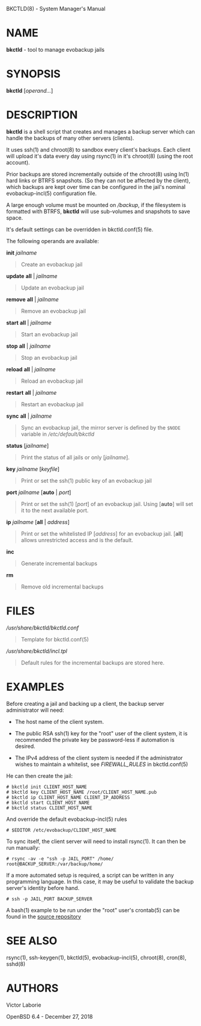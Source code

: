 BKCTLD(8) - System Manager's Manual

# NAME

**bkctld** - tool to manage evobackup jails

# SYNOPSIS

**bkctld**
\[*operand...*]

# DESCRIPTION

**bkctld**
is a shell script that creates and manages a backup server
which can handle the backups of many other servers (clients).

It uses
ssh(1)
and
chroot(8)
to sandbox every client's backups.
Each client will upload it's data every day
using
rsync(1)
in it's
chroot(8)
(using the root account).

Prior backups are stored incrementally outside of the
chroot(8)
using
ln(1)
hard links or BTRFS snapshots.
(So they can not be affected by the client),
which backups are kept over time can be configured in the jail's nominal
evobackup-incl(5)
configuration file.

A large enough volume must be mounted on
*/backup*,
if the filesystem is formatted with BTRFS,
**bkctld**
will use sub-volumes and snapshots to save space.

It's default settings can be overridden in
bkctld.conf(5)
file.

The following operands are available:

**init** *jailname*

> Create an evobackup jail

**update** **all** | *jailname*

> Update an evobackup jail

**remove** **all** | *jailname*

> Remove an evobackup jail

**start** **all** | *jailname*

> Start an evobackup jail

**stop** **all** | *jailname*

> Stop an evobackup jail

**reload** **all** | *jailname*

> Reload an evobackup jail

**restart** **all** | *jailname*

> Restart an evobackup jail

**sync** **all** | *jailname*

> Sync an evobackup jail, the mirror server is defined by the
> `$NODE`
> variable in
> */etc/default/bkctld*

**status** \[*jailname*]

> Print the status of all jails or only
> \[*jailname*].

**key** *jailname* \[*keyfile*]

> Print or set the
> ssh(1)
> public key of an evobackup jail

**port** *jailname* \[**auto** | *port*]

> Print or set the
> ssh(1)
> \[*port*]
> of an evobackup jail.
> Using
> \[**auto**]
> will set it to the next available port.

**ip** *jailname* \[**all** | *address*]

> Print or set the whitelisted IP
> \[*address*]
> for an evobackup jail.
> \[**all**]
> allows unrestricted access and is the default.

**inc**

> Generate incremental backups

**rm**

> Remove old incremental backups

# FILES

*/usr/share/bkctld/bkctld.conf*

> Template for
> bkctld.conf(5)

*/usr/share/bkctld/incl.tpl*

> Default rules for the incremental backups are stored here.

# EXAMPLES

Before creating a jail and backing up a client,
the backup server administrator will need:

*	The host name of the client system.

*	The public RSA
	ssh(1)
	key for the
	"root"
	user of the client system,
	it is recommended the private key be password-less if automation is desired.

*	The IPv4 address of the client system is needed
	if the administrator wishes to maintain a whitelist,
	see
	*FIREWALL\_RULES*
	in
	bkctld.conf(5)

He can then create the jail:

	# bkctld init CLIENT_HOST_NAME
	# bkctld key CLIENT_HOST_NAME /root/CLIENT_HOST_NAME.pub
	# bkctld ip CLIENT_HOST_NAME CLIENT_IP_ADDRESS
	# bkctld start CLIENT_HOST_NAME
	# bkctld status CLIENT_HOST_NAME

And override the default
evobackup-incl(5)
rules

	# $EDITOR /etc/evobackup/CLIENT_HOST_NAME

To sync itself,
the client server will need to install
rsync(1).
It can then be run manually:

	# rsync -av -e "ssh -p JAIL_PORT" /home/ root@BACKUP_SERVER:/var/backup/home/

If a more automated setup is required,
a script can be written in any programming language.
In this case,
it may be useful to validate the backup server's identity before hand.

	# ssh -p JAIL_PORT BACKUP_SERVER

A
bash(1)
example to be run under the
"root"
user's
crontab(5)
can be found in the
[source repository](https://gitea.evolix.org/evolix/evobackup/src/branch/master/zzz_evobackup)

# SEE ALSO

rsync(1),
ssh-keygen(1),
bkctld(5),
evobackup-incl(5),
chroot(8),
cron(8),
sshd(8)

# AUTHORS

Victor Laborie

OpenBSD 6.4 - December 27, 2018
